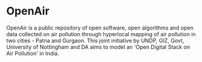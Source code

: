 # OpenAir
OpenAir is a public repository of open software, open algorithms and open data collected on air pollution through hyperlocal mapping of air pollution in two cities - Patna and Gurgaon. This joint initiative by UNDP, GIZ, Govt, University of Nottingham and DA aims to model an 'Open Digital Stack on Air Pollution' in India.

